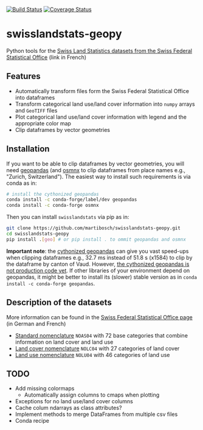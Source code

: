 [![Build Status](https://travis-ci.com/martibosch/swisslandstats-geopy.svg?branch=master)](https://travis-ci.com/martibosch/swisslandstats-geopy)
[![Coverage Status](https://coveralls.io/repos/github/martibosch/swisslandstats-geopy/badge.svg?branch=master)](https://coveralls.io/github/martibosch/swisslandstats-geopy?branch=master)

# swisslandstats-geopy

Python tools for the [Swiss Land Statistics datasets from the Swiss Federal Statistical Office](https://www.bfs.admin.ch/bfs/fr/home/services/geostat/geodonnees-statistique-federale/sol-utilisation-couverture/statistique-suisse-superficie.html) (link in French)


## Features

* Automatically transform files form the Swiss Federal Statistical Office into dataframes
* Transform categorical land use/land cover information into `numpy` arrays and `GeoTIFF` files
* Plot categorical land use/land cover information with legend and the appropriate color map
* Clip dataframes by vector geometries


## Installation

If you want to be able to clip dataframes by vector geometries, you will need [geopandas](https://github.com/geopandas/geopandas) (and [osmnx](https://github.com/gboeing/osmnx) to clip dataframes from place names e.g., "Zurich, Switzerland"). The easiest way to install such requirements is via conda as in:

``` bash
# install the cythonized geopandas
conda install -c conda-forge/label/dev geopandas
conda install -c conda-forge osmnx
```

Then you can install `swisslandstats` via pip as in:

``` bash
git clone https://github.com/martibosch/swisslandstats-geopy.git
cd swisslandstats-geopy
pip install .[geo] # or pip install . to ommit geopandas and osmnx
```

**Important note**: the [cythonized geopandas](https://jorisvandenbossche.github.io/blog/2017/09/19/geopandas-cython/) can give you vast speed-ups when clipping dataframes e.g., 32.7 ms instead of 51.8 s (x1584) to clip by the dataframe by canton of Vaud. However, [the cythonized geopandas is not production code yet](https://github.com/geopandas/geopandas/issues/473). If other libraries of your environment depend on geopandas, it might be better to install its (slower) stable version as in `conda install -c conda-forge geopandas`.

## Description of the datasets

More information can be found in the [Swiss Federal Statistical Office page](https://www.bfs.admin.ch/bfs/fr/home/services/geostat/geodonnees-statistique-federale/sol-utilisation-couverture/statistique-suisse-superficie.html) (in German and French)

* [Standard nomenclature](https://www.bfs.admin.ch/bfs/fr/home/services/geostat/geodonnees-statistique-federale/sol-utilisation-couverture/statistique-suisse-superficie/nomenclature-standard.html) `NOAS04` with 72 base categories that combine information on land cover and land use
* [Land cover nomenclature](https://www.bfs.admin.ch/bfs/fr/home/services/geostat/geodonnees-statistique-federale/sol-utilisation-couverture/statistique-suisse-superficie/occupation-sol.html) `NOLC04` with 27 categories of land cover
* [Land use nomenclature](https://www.bfs.admin.ch/bfs/fr/home/services/geostat/geodonnees-statistique-federale/sol-utilisation-couverture/statistique-suisse-superficie/utilisation-sol.html) `NOLU04` with 46 categories of land use


## TODO

* Add missing colormaps
  * Automatically assign columns to cmaps when plotting
* Exceptions for no land use/land cover columns
* Cache colum ndarrays as class attributes?
* Implement methods to merge DataFrames from multiple csv files
* Conda recipe

